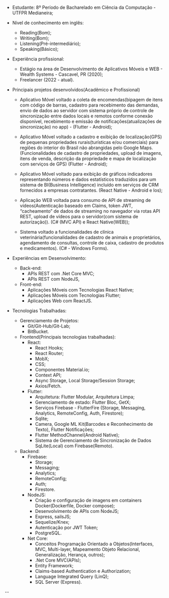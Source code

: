 * Estudante: 8º Período de Bacharelado em Ciência da Computação - UTFPR Medianeira;

* Nível de conhecimento em inglês:
  - Reading(Bom);
  - Writing(Bom);
  - Listening(Pré-intermediário);
  - Speaking(Básico);

* Experiência profissional:
  - Estágio na área de Desenvolvimento de Aplicativos Móveis e WEB - Wealth Systems - Cascavel, PR (2020);
  - Freelancer (2022 - atual).
 
* Principais projetos desenvolvidos(Acadêmico e Profissional)

  - Aplicativo Móvel voltado a coleta de encomendas(bipagem de itens com código de barras, cadastro para recebimento das demandas, envio de dados ao servidor com sistema próprio de controle de sincronização entre dados locais e remotos conforme conexão disponível, recebimento e emissão de notificações(atualizações de sincronização) no app) - (Flutter - Android);

  - Aplicativo Móvel voltado a cadastro e exibição de localização(GPS) de pequenas propriedades rurais(turísticas e/ou comerciais) para regiões do interior do Brasil não abrangidas pelo Google Maps. (Funcionalidades de cadastro de propriedades, upload de imagens, itens de venda, descrição da propriedade e mapa de localização com serviços de GPS) (Flutter - Android);
 
  - Aplicativo Móvel voltado para exibição de gráficos indicadores representando números e dados estatísticos traduzidos para um sistema de BI(Business Intelligence) incluído em serviços de CRM fornecidos a empresas contratantes. (React Native - Android e Ios); 

  - Aplicação WEB voltada para consumo de API de streaming de vídeos(Autenticação baseado em Claims, token JWT, “cacheamento” de dados de streaming no navegador via rotas API REST, upload de vídeos para o servidor(com sistema de autorização)). (C# (MVC API) e React Native(WEB));
 
  - Sistema voltado a funcionalidades de clínica veterinária(funcionalidades de cadastro de animais e proprietários, agendamento de consultas, controle de caixa, cadastro de produtos e medicamentos). (C# - Windows Forms).
 

* Experiências em Desenvolvimento:
  - Back-end:
     * APIs REST com .Net Core MVC;
     * APIs REST com NodeJS,
  - Front-end:
     * Aplicações Móveis com Tecnologias React Native;
     * Aplicações Móveis com Tecnologias Flutter;
     * Aplicações Web com ReactJS.
* Tecnologias Trabalhadas:
    * Gerenciamento de Projetos:
       - Git/Git-Hub/Git-Lab;
       - BitBucket.
    * Frontend(Principais tecnologias trabalhadas):
      * React:
        - React Hooks;
        - React Router;
        - MobX;
        - CSS;
        - Componentes Material.io;
        - Context API;
        - Async Storage, Local Storage/Session Storage;
        - Axios/Fetch.
      * Flutter:
        - Arquitetura: Flutter Modular, Arquitetura Limpa;
        - Gerenciamento de estado: Flutter Bloc, GetX;
        - Serviços Firebase - FlutterFire (Storage, Messaging, Analytics, RemoteConfig, Auth, Firestore);       	  
        - Sqlite;
        - Camera, Google ML Kit(Barcodes e Reconhecimento de Texto), Flutter Notificações;
        - Flutter MethodChannel(Android Native);
        - Sistema de Gerenciamento de Sincronização de Dados SqLite(Local) com Firebase(Remoto).    		 	
    * Backend:
      * Firebase:
        - Storage;
        - Messaging;
        - Analytics;
        - RemoteConfig;
        - Auth;
        - Firestore.
      * NodeJS:
        - Criação e configuração de imagens em containers Docker(Dockerfile, Docker compose);
        - Desenvolvimento de APIs com NodeJS;
        - Express, sailsJS;
        - Sequelize/Knex;
        - Autenticação por JWT Token;
        - PostgreSQL.
      * Net Core:
        - Conceitos Programação Orientado a Objetos(Interfaces, MVC, Multi-layer, Mapeamento Objeto Relacional, Generalização, Herança, outros);
        - .Net Core MVC(APIs);
        - Entity Framework;
        - Claims-based Authentication e Authorization;
        - Language Integrated Query (LinQ);
        - SQL Server (Express).

--
